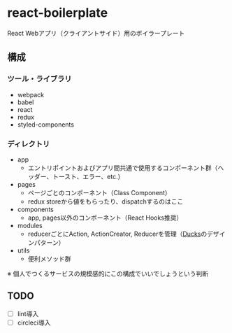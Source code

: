 # react-boilerplate

React Webアプリ（クライアントサイド）用のボイラープレート

## 構成

### ツール・ライブラリ

- webpack
- babel
- react
- redux
- styled-components

### ディレクトリ

- app
  - エントリポイントおよびアプリ間共通で使用するコンポーネント群（ヘッダー、トースト、エラー、etc.）
- pages
  - ページごとのコンポーネント（Class Component）
  - redux storeから値をもらったり、dispatchするのはここ
- components
  - app, pages以外のコンポーネント（React Hooks推奨）
- modules
  - reducerごとにAction, ActionCreator, Reducerを管理（[Ducks](https://qiita.com/uryyyyyyy/items/a88f37b76fe434c62bac)のデザインパターン）
- utils
  - 便利メソッド群

※ 個人でつくるサービスの規模感的にこの構成でいいでしょうという判断

## TODO

- [ ] lint導入
- [ ] circleci導入
